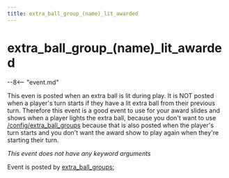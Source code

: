 ```yaml
---
title: extra_ball_group_(name)_lit_awarded
---
```


# extra_ball_group_(name)_lit_awarded


--8<-- "event.md"

This even is posted when an extra ball is lit during play. It is NOT
posted when a player's turn starts if they have a lit extra ball from
their previous turn. Therefore this event is a good event to use for
your award slides and shows when a player lights the extra ball, because
you don't want to use
[/config/extra_ball_groups](extra_ball_group_extra_ball_group_lit.md)
because that is also posted when the player's turn starts and you
don't want the award show to play again when they're starting their
turn.

*This event does not have any keyword arguments*

Event is posted by [extra_ball_groups:](../config/extra_ball_groups.md)
